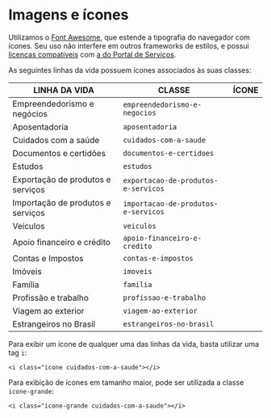 # Imagens e ícones

Utilizamos o [Font Awesome](http://fortawesome.github.io/Font-Awesome/), que estende a tipografia do navegador com ícones. Seu uso não interfere em outros frameworks de estilos, e possui [licenças compatíveis](http://fortawesome.github.io/Font-Awesome/license/) com [a do Portal de Serviços](/sobre-o-projeto/licenca.md).

As seguintes linhas da vida possuem ícones associados às suas classes:

<link rel="stylesheet" href="//maxcdn.bootstrapcdn.com/font-awesome/4.3.0/css/font-awesome.min.css">

| LINHA DA VIDA                     | CLASSE                              | ÍCONE							|
|-----------------------------------|-------------------------------------|:------------------------------------------:|
| Empreendedorismo e negócios       | `empreendedorismo-e-negocios`       | <i class="fa fa-lg fa-pie-chart"></i>      |
| Aposentadoria                     | `aposentadoria`                     | <i class="fa fa-lg fa-user"></i>           |
| Cuidados com a saúde              | `cuidados-com-a-saude`              | <i class="fa fa-lg fa-user-md"></i>        |
| Documentos e certidões            | `documentos-e-certidoes`            | <i class="fa fa-lg fa-file-text-o"></i>    |
| Estudos                           | `estudos`                           | <i class="fa fa-lg fa-graduation-cap"></i> |
| Exportação de produtos e serviços | `exportacao-de-produtos-e-servicos` | <i class="fa fa-lg fa-ship"></i>           |
| Importação de produtos e serviços | `importacao-de-produtos-e-servicos` | <i class="fa fa-lg fa-ship"></i>           |
| Veículos                          | `veiculos`                          | <i class="fa fa-lg fa-car"></i>            |
| Apoio financeiro e crédito        | `apoio-financeiro-e-credito`        | <i class="fa fa-lg fa-usd"></i>            |
| Contas e Impostos                 | `contas-e-impostos`                 | <i class="fa fa-lg fa-usd"></i>            |
| Imóveis                           | `imoveis`                           | <i class="fa fa-lg fa-home"></i>           |
| Família                           | `familia`                           | <i class="fa fa-lg fa-child"></i>          |
| Profissão e trabalho              | `profissao-e-trabalho`              | <i class="fa fa-lg fa-briefcase"></i>      |
| Viagem ao exterior                | `viagem-ao-exterior`                | <i class="fa fa-lg fa-plane"></i>          |
| Estrangeiros no Brasil            | `estrangeiros-no-brasil`            | <i class="fa fa-lg fa-plane"></i>          |

Para exibir um ícone de qualquer uma das linhas da vida, basta utilizar uma tag `i`:

```
<i class="icone cuidados-com-a-saude"></i>
```

Para exibição de ícones em tamanho maior, pode ser utilizada a classe `icone-grande`:

```
<i class="icone-grande cuidados-com-a-saude"></i>
```
